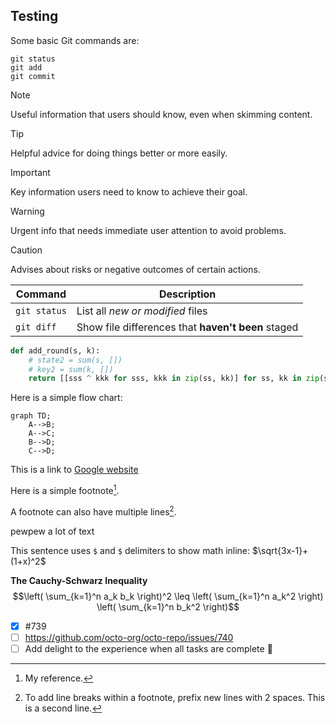 ## Testing
Some basic Git commands are:
```
git status
git add
git commit
```

> [!NOTE]
> Useful information that users should know, even when skimming content.

> [!TIP]
> Helpful advice for doing things better or more easily.

> [!IMPORTANT]
> Key information users need to know to achieve their goal.

> [!WARNING]
> Urgent info that needs immediate user attention to avoid problems.

> [!CAUTION]
> Advises about risks or negative outcomes of certain actions.

| Command | Description |
| --- | --- |
| `git status` | List all *new or modified* files |
| `git diff` | Show file differences that **haven't been** staged |

```python
def add_round(s, k):
    # state2 = sum(s, [])
    # key2 = sum(k, [])
    return [[sss ^ kkk for sss, kkk in zip(ss, kk)] for ss, kk in zip(s, k)]
```

Here is a simple flow chart:

```mermaid
graph TD;
    A-->B;
    A-->C;
    B-->D;
    C-->D;
```

This is a link to [Google website](https://www.google.com)

Here is a simple footnote[^1].

A footnote can also have multiple lines[^2].

pewpew a lot of text

This sentence uses `$` and `$` delimiters to show math inline: $`\sqrt{3x-1}+(1+x)^2`$

**The Cauchy-Schwarz Inequality**
$$\left( \sum_{k=1}^n a_k b_k \right)^2 \leq \left( \sum_{k=1}^n a_k^2 \right) \left( \sum_{k=1}^n b_k^2 \right)$$

- [x] #739
- [ ] https://github.com/octo-org/octo-repo/issues/740
- [ ] Add delight to the experience when all tasks are complete :tada:

[^1]: My reference.
[^2]: To add line breaks within a footnote, prefix new lines with 2 spaces.
This is a second line.